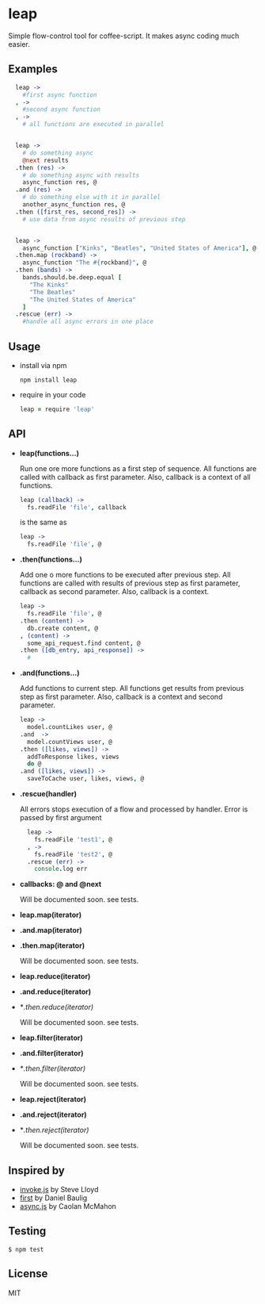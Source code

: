 # leap

Simple flow-control tool for coffee-script. It makes async coding much easier.

## Examples

  ```coffeescript
    leap ->
      #first async function
    , ->
      #second async function
    , ->
      # all functions are executed in parallel
  ```
  ```coffeescript

    leap ->
      # do something async
      @next results
    .then (res) ->
      # do something async with results
      async_function res, @
    .and (res) ->
      # do something else with it in parallel
      another_async_function res, @
    .then ([first_res, second_res]) ->
      # use data from async results of previous step
  ```
  ```coffeescript

    leap ->
      async_function ["Kinks", "Beatles", "United States of America"], @
    .then.map (rockband) ->
      async_function "The #{rockband}", @
    .then (bands) ->
      bands.should.be.deep.equal [
        "The Kinks"
        "The Beatles"
        "The United States of America"
      ]
    .rescue (err) ->
      #handle all async errors in one place
  ```

## Usage

- install via npm
  ```
  npm install leap
  ```

- require in your code
  ```coffeescript
  leap = require 'leap'
  ```

## API

- **leap(functions...)**

  Run one ore more functions as a first step of sequence. All functions are called with callback as first parameter. Also, callback is a context of all functions.
  ```coffeescript
  leap (callback) ->
    fs.readFile 'file', callback
  ```

  is the same as
  ```coffeescript
  leap ->
    fs.readFile 'file', @
  ```

- **.then(functions...)**

  Add one o more functions to be executed after previous step. All functions are called with results of previous step as first parameter, callback as second parameter. Also, callback is a context.
  ```coffeescript
  leap ->
    fs.readFile 'file', @
  .then (content) ->
    db.create content, @
  , (content) ->
    some_api_request.find content, @
  .then ([db_entry, api_response]) ->
    #
  ```

- **.and(functions...)**

  Add functions to current step. All functions get results from previous step as first parameter. Also, callback is a context and second parameter.

  ```coffeescript
  leap ->
    model.countLikes user, @
  .and  ->
    model.countViews user, @
  .then ([likes, views]) ->
    addToResponse likes, views
    do @
  .and ([likes, views]) ->
    saveToCache user, likes, views, @
  ```

- **.rescue(handler)**

  All errors stops execution of a flow and processed by handler. Error is passed by first argument

  ```coffeescript
    leap ->
      fs.readFile 'test1', @
    , ->
      fs.readFile 'test2', @
    .rescue (err) ->
      console.log err
  ```

- **callbacks: @ and @next**

  Will be documented soon. see tests.

- **leap.map(iterator)**
- **.and.map(iterator)**
- **.then.map(iterator)**

  Will be documented soon. see tests.

- **leap.reduce(iterator)**
- **.and.reduce(iterator)**
- **.then.reduce(iterator)*

  Will be documented soon. see tests.

- **leap.filter(iterator)**
- **.and.filter(iterator)**
- **.then.filter(iterator)*

  Will be documented soon. see tests.

- **leap.reject(iterator)**
- **.and.reject(iterator)**
- **.then.reject(iterator)*

  Will be documented soon. see tests.

## Inspired by

- [invoke.js](https://github.com/repeatingbeats/invoke) by Steve Lloyd
- [first](https://github.com/DanielBaulig/first) by Daniel Baulig
- [async.js](https://github.com/caolan/async) by Caolan McMahon

## Testing

    $ npm test

## License

MIT